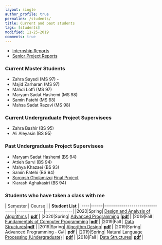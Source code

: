 ```yaml
---
layout: single
author_profile: true
permalink: /students/
title: Current and past students
tags: [students]
modified: 11-25-2019
comments: true
---
```


* [Internship Reports](/internship/)
* [Senior Project Reports](/projects/)

### Current Master Students
* Zahra Sayedi (MS 97) - 
* Majid Zarharan (MS 97)
* Mahdi Lotfi (MS 97)
* Maryam Sadat Hashemi (MS 98)
* Samin Fatehi (MS 98)
* Mahsa Sadat Razavi (MS 98)

### Current Undergraduate Project Supervisees
* Zahra Bashir (BS 95)
* Ali Aleyasin (BS 95)


<!-- Candidates
95
* Mahdi Moghadami (BS 95) JWPP FN
* Amir Ehsandar (BS 95) JWPP
96
* Sara Kodeiri (BS 96)
* Mahsa Ghaderan (BS 96) FN
* Mohammad Javad Pirhadi (BS 96) FN
* Motahare Mirzaei (BS 96) JWPP FN
* Mohammad Mahdi Abdollah Pour (BS 96) JWPP 
97
* Yasmin Madani
*‌ Hadi Sheikhi
-->


### Past Undergraduate Project Supervisees
* Maryam Sadat Hashemi (BS 94)
* Attieh Sarvi (BS 94)
* Mahya Khazaei (BS 93)
* Samin Fatehi (BS 94)
* [Soroosh Gholamizoj](https://sites.google.com/site/gholamisoroosh) [Final Project](/projects/sorooshgholami)
* Kiarash Aghakasiri (BS 94)

### Students who have taken a class with me

|  Semester |       Course                   |              | **Student List**  |
|----|------|--------------------------------|--------------|--------------|
|2020|Spring| <a href="http://sauleh.github.io/ad98/">Design and Analysis of Algorithms</a> | **[pdf](../static_files/students/ad98992.pdf)** |
|2020|Spring| <a href="http://sauleh.github.io/ap98/">Advanced Programming</a> |**[pdf](../static_files/students/ap98992.pdf)** |
|2019|Fall  | <a href="http://sauleh.github.io/fc98/">Fundamentals of Computer Programming</a> |**[pdf](../static_files/students/fc98991.pdf)** |
|2019|Fall  | <a href="http://sauleh.github.io/ds98/">Data Structures</a>|**[pdf](../static_files/students/ds98991.pdf)** |
|2019|Spring| <a href="http://sauleh.github.io/ad97/">Algorithm Design</a>| **[pdf](../static_files/students/ad97982.pdf)** |
|2019|Spring| <a href="http://sauleh.github.io/ap97/">Advanced Programming - C#</a> | **[pdf](../static_files/students/ap97982.pdf)** |
|2019|Spring| <a href="http://sauleh.github.io/nlp97/">Natural Language Processing (Undergraduate)</a> | **[pdf](../static_files/students/nlp97982.pdf)** |
|2018|Fall  | <a href="http://sauleh.github.io/ds97/">Data Structures</a>| **[pdf](../static_files/students/ds97981.pdf)** |